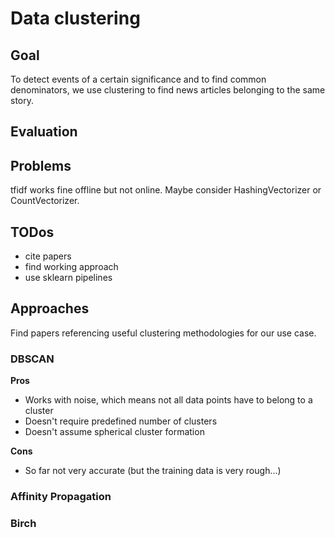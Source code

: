 # Data clustering

## Goal

To detect events of a certain significance and to find common denominators, we use clustering to find news articles belonging to the same story.

## Evaluation


## Problems

tfidf works fine offline but not online. Maybe consider HashingVectorizer or CountVectorizer.

## TODos
* cite papers
* find working approach
* use sklearn pipelines

## Approaches

Find papers referencing useful clustering methodologies for our use case.

### DBSCAN

**Pros**

* Works with noise, which means not all data points have to belong to a cluster
* Doesn't require predefined number of clusters
* Doesn't assume spherical cluster formation

**Cons**

* So far not very accurate (but the training data is very rough...)

### Affinity Propagation

### Birch

